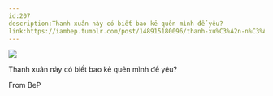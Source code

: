 ```yaml
---
id:207
description:Thanh xuân này có biết bao kẻ quên mình để yêu?
link:https://iambep.tumblr.com/post/148915180096/thanh-xu%C3%A2n-n%C3%A0y-c%C3%B3-bi%E1%BA%BFt-bao-k%E1%BA%BB-qu%C3%AAn-m%C3%ACnh-%C4%91%E1%BB%83-y%C3%AAu
---
```


![](https://64.media.tumblr.com/b5441d6112eba5566445ed050b782c4b/tumblr_obvtsoE3hU1u3a9rjo1_500.jpg)

Thanh xuân này có biết bao kẻ quên mình để yêu?

From BeP